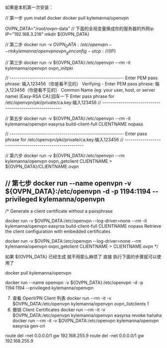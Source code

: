 如果是本机第一次安装：

// 第一步
yum install docker
docker pull kylemanna/openvpn

OVPN_DATA="/root/ovpn-data"
// 下面的全局变量换成你的服务器的外网ip
IP="192.168.3.216"
mkdir ${OVPN_DATA}

// 第二步
docker run -v ${OVPN_DATA}:/etc/openvpn --rm kylemanna/openvpn ovpn_genconfig -u tcp://${IP}

// 第三步
docker run -v ${OVPN_DATA}:/etc/openvpn --rm -it kylemanna/openvpn ovpn_initpki

// ---------------------------------------------------------
Enter PEM pass phrase: 输入123456（你是看不见的）
Verifying - Enter PEM pass phrase: 输入123456（你是看不见的）
Common Name (eg: your user, host, or server name) [Easy-RSA CA]:回车一下
Enter pass phrase for /etc/openvpn/pki/private/ca.key:输入123456
// ---------------------------------------------------------

// 第五步
docker run -v ${OVPN_DATA}:/etc/openvpn --rm -it kylemanna/openvpn easyrsa build-client-full CLIENTNAME nopass

// ---------------------------------------------------------
Enter pass phrase for /etc/openvpn/pki/private/ca.key:输入123456
// ---------------------------------------------------------

// 第六步
docker run -v ${OVPN_DATA}:/etc/openvpn --rm kylemanna/openvpn ovpn_getclient CLIENTNAME > ${OVPN_DATA}/CLIENTNAME.ovpn

// 第七步
docker run --name openvpn -v ${OVPN_DATA}:/etc/openvpn -d -p 1194:1194 --privileged kylemanna/openvpn
--------------------------------------------------------------------------------------------------------------------------------------------------------------------------

/*
Generate a client certificate without a passphrase

  docker run -v $OVPN_DATA:/etc/openvpn --log-driver=none --rm -it kylemanna/openvpn easyrsa build-client-full CLIENTNAME nopass
Retrieve the client configuration with embedded certificates

  docker run -v $OVPN_DATA:/etc/openvpn --log-driver=none --rm kylemanna/openvpn ovpn_getclient CLIENTNAME > CLIENTNAME.ovpn
*/

如果  ${OVPN_DATA} 已经生成 就不用那么麻烦了  直接  执行下面的步骤就可以使用了

docker pull kylemanna/openvpn

docker run --name openvpn -v ${OVPN_DATA}:/etc/openvpn -d -p 1194:1194 --privileged kylemanna/openvpn

7. 查看 OpenVPN Client 列表
docker run --rm -it -v $OVPN_DATA:/etc/openvpn kylemanna/openvpn ovpn_listclients
1
8. 撤销 Client Certificates
docker run --rm -it -v $OVPN_DATA:/etc/openvpn kylemanna/openvpn easyrsa revoke hahaha
docker run --rm -it -v $OVPN_DATA:/etc/openvpn kylemanna/openvpn easyrsa gen-crl


route del -net 0.0.0.0/1 gw 192.168.255.9
route del -net 0.0.0.0/1 gw 192.168.255.9